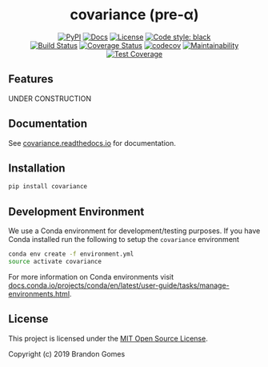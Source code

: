 <div align="center">

# covariance (pre-α)

[![PyPI](https://img.shields.io/pypi/v/covariance.svg)](https://pypi.org/project/covariance)
[![Docs](https://readthedocs.org/projects/covariance/badge/)](http://covariance.readthedocs.io/en/stable/)
[![License](https://img.shields.io/github/license/replanck/covariance.svg?color=blue)](LICENSE)
[![Code style: black](https://img.shields.io/badge/code%20style-black-000000.svg)](https://github.com/ambv/black) \
[![Build Status](https://travis-ci.org/replanck/covariance.svg?branch=develop)](https://travis-ci.org/replanck/covariance)
[![Coverage Status](https://coveralls.io/repos/github/replanck/covariance/badge.svg?branch=master)](https://coveralls.io/github/replanck/covariance?branch=master)
[![codecov](https://codecov.io/gh/replanck/covariance/branch/master/graph/badge.svg)](https://codecov.io/gh/replanck/covariance)
[![Maintainability](https://api.codeclimate.com/v1/badges/73bb356e40549d86b1c9/maintainability)](https://codeclimate.com/github/replanck/covariance/maintainability)
[![Test Coverage](https://api.codeclimate.com/v1/badges/73bb356e40549d86b1c9/test_coverage)](https://codeclimate.com/github/replanck/covariance/test_coverage)

</div>

## Features

UNDER CONSTRUCTION


## Documentation

See [covariance.readthedocs.io](http://covariance.readthedocs.io/) for documentation.


## Installation

```bash
pip install covariance
```


## Development Environment

We use a Conda environment for development/testing purposes. If you have Conda installed run the following to setup the `covariance` environment

```bash
conda env create -f environment.yml
source activate covariance
```

For more information on Conda environments visit [docs.conda.io/projects/conda/en/latest/user-guide/tasks/manage-environments.html](https://docs.conda.io/projects/conda/en/latest/user-guide/tasks/manage-environments.html).


## License

This project is licensed under the [MIT Open Source License](LICENSE).

Copyright (c) 2019 Brandon Gomes 
